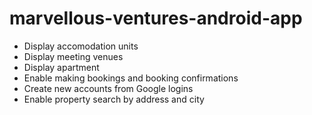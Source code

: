 # marvellous-ventures-android-app
- Display accomodation units
- Display meeting venues
- Display apartment
- Enable making bookings and booking confirmations
- Create new accounts from Google logins
- Enable property search by address and city
